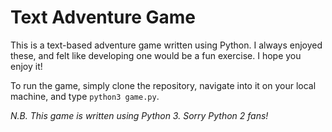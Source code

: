 # Text Adventure Game

This is a text-based adventure game written using Python. I always enjoyed these, and felt like developing one would be a fun exercise. I hope you enjoy it!

To run the game, simply clone the repository, navigate into it on your local machine, and type `python3 game.py`.

*N.B. This game is written using Python 3. Sorry Python 2 fans!*